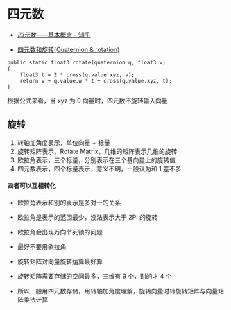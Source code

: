 # 四元数

- [*四元数*——基本概念 - 知乎](https://www.baidu.com/link?url=AFYpUFAYTytyhfd7YdlN7Qi8IHH2JPiZd_IJf__LI-X4GAFUVgP4Hnxy4gOOgkaz&wd=&eqid=bbd15e960004666b0000000661b01b47)

- [四元数和旋转(Quaternion & rotation)](https://www.cnblogs.com/leixinyue/p/13469155.html)

```
public static float3 rotate(quaternion q, float3 v)
{
    float3 t = 2 * cross(q.value.xyz, v);
    return v + q.value.w * t + cross(q.value.xyz, t);
}
```

根据公式来看，当 xyz 为 0 向量时，四元数不旋转输入向量

## 旋转

1. 转轴加角度表示，单位向量 + 标量
2. 旋转矩阵表示，Rotate Matrix，几维的矩阵表示几维的旋转
3. 欧拉角表示，三个标量，分别表示在三个基向量上的旋转值
4. 四元数表示，四个标量表示，意义不明，一般认为和 1 差不多

#### 四者可以互相转化

- 欧拉角表示和别的表示是多对一的关系
- 欧拉角是表示的范围最少，没法表示大于 2PI 的旋转
- 欧拉角会出现万向节死锁的问题
- 最好不要用欧拉角

- 旋转矩阵对向量旋转运算最好算
- 旋转矩阵需要存储的空间最多，三维有 9 个，别的才 4 个

- 所以一般用四元数存储，用转轴加角度理解，旋转向量时转旋转矩阵与向量矩阵乘法计算